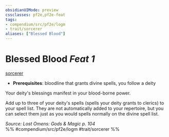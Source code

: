 ```yaml
---
obsidianUIMode: preview
cssclasses: pf2e,pf2e-feat
tags:
- compendium/src/pf2e/logm
- trait/sorcerer
aliases: ["Blessed Blood"]
---
```

# Blessed Blood  *Feat 1*  
[sorcerer](rules/traits/sorcerer.md "Sorcerer Class Trait")  

- **Prerequisites**: bloodline that grants divine spells, you follow a deity

Your deity's blessings manifest in your blood-borne power.

Add up to three of your deity's spells (spells your deity grants to clerics) to your spell list. They are not automatically added to your repertoire, but you can select them just as you would spells normally on the divine spell list.

*Source: Lost Omens: Gods & Magic p. 104*  
%% #compendium/src/pf2e/logm #trait/sorcerer %%